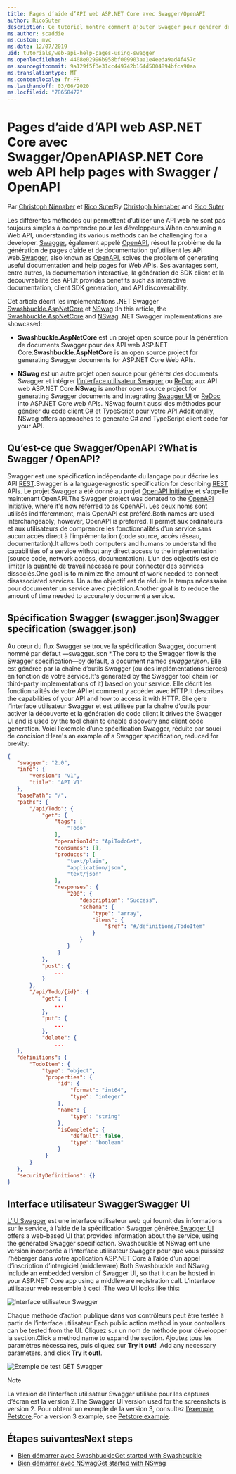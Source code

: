```yaml
---
title: Pages d’aide d’API web ASP.NET Core avec Swagger/OpenAPI
author: RicoSuter
description: Ce tutoriel montre comment ajouter Swagger pour générer des pages d’aide et de documentation pour une application d’API web.
ms.author: scaddie
ms.custom: mvc
ms.date: 12/07/2019
uid: tutorials/web-api-help-pages-using-swagger
ms.openlocfilehash: 4408e02996b958bf009903aa1e4eeda9ad4f457c
ms.sourcegitcommit: 9a129f5f3e31cc449742b164d5004894bfca90aa
ms.translationtype: MT
ms.contentlocale: fr-FR
ms.lasthandoff: 03/06/2020
ms.locfileid: "78658472"
---
```

# <a name="aspnet-core-web-api-help-pages-with-swagger--openapi"></a><span data-ttu-id="a8f77-103">Pages d’aide d’API web ASP.NET Core avec Swagger/OpenAPI</span><span class="sxs-lookup"><span data-stu-id="a8f77-103">ASP.NET Core web API help pages with Swagger / OpenAPI</span></span>

<span data-ttu-id="a8f77-104">Par [Christoph Nienaber](https://twitter.com/zuckerthoben) et [Rico Suter](https://blog.rsuter.com/)</span><span class="sxs-lookup"><span data-stu-id="a8f77-104">By [Christoph Nienaber](https://twitter.com/zuckerthoben) and [Rico Suter](https://blog.rsuter.com/)</span></span>

<span data-ttu-id="a8f77-105">Les différentes méthodes qui permettent d’utiliser une API web ne sont pas toujours simples à comprendre pour les développeurs.</span><span class="sxs-lookup"><span data-stu-id="a8f77-105">When consuming a Web API, understanding its various methods can be challenging for a developer.</span></span> <span data-ttu-id="a8f77-106">[Swagger](https://swagger.io/), également appelé [OpenAPI](https://www.openapis.org/), résout le problème de la génération de pages d’aide et de documentation qu’utilisent les API web.</span><span class="sxs-lookup"><span data-stu-id="a8f77-106">[Swagger](https://swagger.io/), also known as [OpenAPI](https://www.openapis.org/), solves the problem of generating useful documentation and help pages for Web APIs.</span></span> <span data-ttu-id="a8f77-107">Ses avantages sont, entre autres, la documentation interactive, la génération de SDK client et la découvrabilité des API.</span><span class="sxs-lookup"><span data-stu-id="a8f77-107">It provides benefits such as interactive documentation, client SDK generation, and API discoverability.</span></span>

<span data-ttu-id="a8f77-108">Cet article décrit les implémentations .NET Swagger [Swashbuckle.AspNetCore](https://github.com/domaindrivendev/Swashbuckle.AspNetCore) et [NSwag](https://github.com/RicoSuter/NSwag) :</span><span class="sxs-lookup"><span data-stu-id="a8f77-108">In this article, the [Swashbuckle.AspNetCore](https://github.com/domaindrivendev/Swashbuckle.AspNetCore) and [NSwag](https://github.com/RicoSuter/NSwag) .NET Swagger implementations are showcased:</span></span>

* <span data-ttu-id="a8f77-109">**Swashbuckle.AspNetCore** est un projet open source pour la génération de documents Swagger pour des API web ASP.NET Core.</span><span class="sxs-lookup"><span data-stu-id="a8f77-109">**Swashbuckle.AspNetCore** is an open source project for generating Swagger documents for ASP.NET Core Web APIs.</span></span>

* <span data-ttu-id="a8f77-110">**NSwag** est un autre projet open source pour générer des documents Swagger et intégrer [l’interface utilisateur Swagger](https://swagger.io/swagger-ui/) ou [ReDoc](https://github.com/Rebilly/ReDoc) aux API web ASP.NET Core.</span><span class="sxs-lookup"><span data-stu-id="a8f77-110">**NSwag** is another open source project for generating Swagger documents and integrating [Swagger UI](https://swagger.io/swagger-ui/) or [ReDoc](https://github.com/Rebilly/ReDoc) into ASP.NET Core web APIs.</span></span> <span data-ttu-id="a8f77-111">NSwag fournit aussi des méthodes pour générer du code client C# et TypeScript pour votre API.</span><span class="sxs-lookup"><span data-stu-id="a8f77-111">Additionally, NSwag offers approaches to generate C# and TypeScript client code for your API.</span></span>

## <a name="what-is-swagger--openapi"></a><span data-ttu-id="a8f77-112">Qu’est-ce que Swagger/OpenAPI ?</span><span class="sxs-lookup"><span data-stu-id="a8f77-112">What is Swagger / OpenAPI?</span></span>

<span data-ttu-id="a8f77-113">Swagger est une spécification indépendante du langage pour décrire les API [REST](https://en.wikipedia.org/wiki/Representational_state_transfer).</span><span class="sxs-lookup"><span data-stu-id="a8f77-113">Swagger is a language-agnostic specification for describing [REST](https://en.wikipedia.org/wiki/Representational_state_transfer) APIs.</span></span> <span data-ttu-id="a8f77-114">Le projet Swagger a été donné au projet [OpenAPI Initiative](https://www.openapis.org/) et s’appelle maintenant OpenAPI.</span><span class="sxs-lookup"><span data-stu-id="a8f77-114">The Swagger project was donated to the [OpenAPI Initiative](https://www.openapis.org/), where it's now referred to as OpenAPI.</span></span> <span data-ttu-id="a8f77-115">Les deux noms sont utilisés indifféremment, mais OpenAPI est préféré.</span><span class="sxs-lookup"><span data-stu-id="a8f77-115">Both names are used interchangeably; however, OpenAPI is preferred.</span></span> <span data-ttu-id="a8f77-116">Il permet aux ordinateurs et aux utilisateurs de comprendre les fonctionnalités d’un service sans aucun accès direct à l’implémentation (code source, accès réseau, documentation).</span><span class="sxs-lookup"><span data-stu-id="a8f77-116">It allows both computers and humans to understand the capabilities of a service without any direct access to the implementation (source code, network access, documentation).</span></span> <span data-ttu-id="a8f77-117">L’un des objectifs est de limiter la quantité de travail nécessaire pour connecter des services dissociés.</span><span class="sxs-lookup"><span data-stu-id="a8f77-117">One goal is to minimize the amount of work needed to connect disassociated services.</span></span> <span data-ttu-id="a8f77-118">Un autre objectif est de réduire le temps nécessaire pour documenter un service avec précision.</span><span class="sxs-lookup"><span data-stu-id="a8f77-118">Another goal is to reduce the amount of time needed to accurately document a service.</span></span>

## <a name="swagger-specification-swaggerjson"></a><span data-ttu-id="a8f77-119">Spécification Swagger (swagger.json)</span><span class="sxs-lookup"><span data-stu-id="a8f77-119">Swagger specification (swagger.json)</span></span>

<span data-ttu-id="a8f77-120">Au cœur du flux Swagger se trouve la spécification Swagger, document nommé par défaut &mdash;swagger.json \*.</span><span class="sxs-lookup"><span data-stu-id="a8f77-120">The core to the Swagger flow is the Swagger specification&mdash;by default, a document named *swagger.json*.</span></span> <span data-ttu-id="a8f77-121">Elle est générée par la chaîne d’outils Swagger (ou des implémentations tierces) en fonction de votre service.</span><span class="sxs-lookup"><span data-stu-id="a8f77-121">It's generated by the Swagger tool chain (or third-party implementations of it) based on your service.</span></span> <span data-ttu-id="a8f77-122">Elle décrit les fonctionnalités de votre API et comment y accéder avec HTTP.</span><span class="sxs-lookup"><span data-stu-id="a8f77-122">It describes the capabilities of your API and how to access it with HTTP.</span></span> <span data-ttu-id="a8f77-123">Elle gère l’interface utilisateur Swagger et est utilisée par la chaîne d’outils pour activer la découverte et la génération de code client.</span><span class="sxs-lookup"><span data-stu-id="a8f77-123">It drives the Swagger UI and is used by the tool chain to enable discovery and client code generation.</span></span> <span data-ttu-id="a8f77-124">Voici l’exemple d’une spécification Swagger, réduite par souci de concision :</span><span class="sxs-lookup"><span data-stu-id="a8f77-124">Here's an example of a Swagger specification, reduced for brevity:</span></span>

```json
{
   "swagger": "2.0",
   "info": {
       "version": "v1",
       "title": "API V1"
   },
   "basePath": "/",
   "paths": {
       "/api/Todo": {
           "get": {
               "tags": [
                   "Todo"
               ],
               "operationId": "ApiTodoGet",
               "consumes": [],
               "produces": [
                   "text/plain",
                   "application/json",
                   "text/json"
               ],
               "responses": {
                   "200": {
                       "description": "Success",
                       "schema": {
                           "type": "array",
                           "items": {
                               "$ref": "#/definitions/TodoItem"
                           }
                       }
                   }
                }
           },
           "post": {
               ...
           }
       },
       "/api/Todo/{id}": {
           "get": {
               ...
           },
           "put": {
               ...
           },
           "delete": {
               ...
   },
   "definitions": {
       "TodoItem": {
           "type": "object",
            "properties": {
                "id": {
                    "format": "int64",
                    "type": "integer"
                },
                "name": {
                    "type": "string"
                },
                "isComplete": {
                    "default": false,
                    "type": "boolean"
                }
            }
       }
   },
   "securityDefinitions": {}
}
```

## <a name="swagger-ui"></a><span data-ttu-id="a8f77-125">Interface utilisateur Swagger</span><span class="sxs-lookup"><span data-stu-id="a8f77-125">Swagger UI</span></span>

<span data-ttu-id="a8f77-126">[L’IU Swagger](https://swagger.io/swagger-ui/) est une interface utilisateur web qui fournit des informations sur le service, à l’aide de la spécification Swagger générée.</span><span class="sxs-lookup"><span data-stu-id="a8f77-126">[Swagger UI](https://swagger.io/swagger-ui/) offers a web-based UI that provides information about the service, using the generated Swagger specification.</span></span> <span data-ttu-id="a8f77-127">Swashbuckle et NSwag ont une version incorporée à l’interface utilisateur Swagger pour que vous puissiez l’héberger dans votre application ASP.NET Core à l’aide d’un appel d’inscription d’intergiciel (middleware).</span><span class="sxs-lookup"><span data-stu-id="a8f77-127">Both Swashbuckle and NSwag include an embedded version of Swagger UI, so that it can be hosted in your ASP.NET Core app using a middleware registration call.</span></span> <span data-ttu-id="a8f77-128">L’interface utilisateur web ressemble à ceci :</span><span class="sxs-lookup"><span data-stu-id="a8f77-128">The web UI looks like this:</span></span>

![Interface utilisateur Swagger](web-api-help-pages-using-swagger/_static/swagger-ui.png)

<span data-ttu-id="a8f77-130">Chaque méthode d’action publique dans vos contrôleurs peut être testée à partir de l’interface utilisateur.</span><span class="sxs-lookup"><span data-stu-id="a8f77-130">Each public action method in your controllers can be tested from the UI.</span></span> <span data-ttu-id="a8f77-131">Cliquez sur un nom de méthode pour développer la section.</span><span class="sxs-lookup"><span data-stu-id="a8f77-131">Click a method name to expand the section.</span></span> <span data-ttu-id="a8f77-132">Ajoutez tous les paramètres nécessaires, puis cliquez sur **Try it out!** .</span><span class="sxs-lookup"><span data-stu-id="a8f77-132">Add any necessary parameters, and click **Try it out!**.</span></span>

![Exemple de test GET Swagger](web-api-help-pages-using-swagger/_static/get-try-it-out.png)

> [!NOTE]
> <span data-ttu-id="a8f77-134">La version de l’interface utilisateur Swagger utilisée pour les captures d’écran est la version 2.</span><span class="sxs-lookup"><span data-stu-id="a8f77-134">The Swagger UI version used for the screenshots is version 2.</span></span> <span data-ttu-id="a8f77-135">Pour obtenir un exemple de la version 3, consultez [l’exemple Petstore](https://petstore.swagger.io/).</span><span class="sxs-lookup"><span data-stu-id="a8f77-135">For a version 3 example, see [Petstore example](https://petstore.swagger.io/).</span></span>

## <a name="next-steps"></a><span data-ttu-id="a8f77-136">Étapes suivantes</span><span class="sxs-lookup"><span data-stu-id="a8f77-136">Next steps</span></span>

* [<span data-ttu-id="a8f77-137">Bien démarrer avec Swashbuckle</span><span class="sxs-lookup"><span data-stu-id="a8f77-137">Get started with Swashbuckle</span></span>](xref:tutorials/get-started-with-swashbuckle)
* [<span data-ttu-id="a8f77-138">Bien démarrer avec NSwag</span><span class="sxs-lookup"><span data-stu-id="a8f77-138">Get started with NSwag</span></span>](xref:tutorials/get-started-with-nswag)
